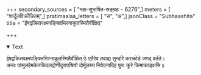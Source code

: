 +++
secondary_sources = [ "महा-सुभाषित-सङ्ग्रहः - 6276",]
meters = [ "शार्दूलविक्रीडितम्",]
pratimaalaa_letters = [ "स", "अ",]
jsonClass = "Subhaashita"
title = "ईषद्वक्रितपक्ष्मपङ्क्तिभिरनाकूतस्मितैर्वीक्षित्"

+++

<details open><summary>Text</summary>

ईषद्वक्रितपक्ष्मपङ्क्तिभिरनाकूतस्मितैर्वीक्षित् ऐः एतैरेव तवाद्य सुन्दरि करक्रोडे जगद् वर्तते।  
अन्तः पांसुलहेमकेतकिदलद्रोणीदुरापश्रियो दोर्मूलस्य निवेदनादिह पुनः क्रूरे किमाकाङ्क्षसि॥
</details>
